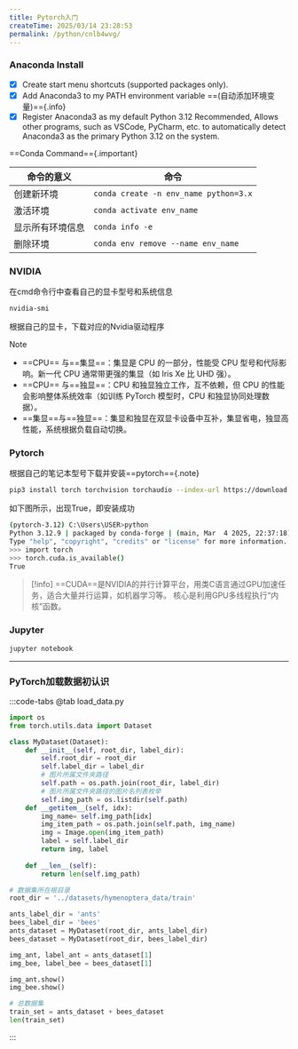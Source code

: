 ```yaml
---
title: Pytorch入门
createTime: 2025/03/14 23:28:53
permalink: /python/cnlb4wvg/
---
```

### Anaconda Install
<CardGrid>
    <LinkCard icon="devicon:anaconda" title="Anaconda" href="https://www.anaconda.com/download/success"/>
</CardGrid>

- [x] Create start menu shortcuts (supported packages only).
- [x] Add Anaconda3 to my PATH environment variable ==(自动添加环境变量)=={.info}
- [x] Register Anaconda3 as my default Python 3.12
  Recommended, Allows other programs, such as VSCode, PyCharm, etc. to 
  automatically detect Anaconda3 as the primary Python 3.12 on the system.

==Conda Command=={.important}

| **命令的意义**        | **命令**                                |
|------------------|---------------------------------------|
| 创建新环境            | `conda create -n env_name python=3.x` |
| 激活环境             | `conda activate env_name`             |
| 显示所有环境信息         | `conda info -e`                       |
| 删除环境 | `conda env remove --name env_name`    |
### NVIDIA
在cmd命令行中查看自己的显卡型号和系统信息
```bash
nvidia-smi
```
根据自己的显卡，下载对应的Nvidia驱动程序
<CardGrid>
    <LinkCard icon="lineicons:nvidia" title="Nvidia" href="https://www.nvidia.cn/drivers/lookup/"/>
</CardGrid>

>[!note]
> - ==CPU== 与==集显==：集显是 CPU 的一部分，性能受 CPU 型号和代际影响。新一代 CPU 通常带更强的集显（如 Iris Xe 比 UHD 强）。
> - ==CPU== 与==独显==：CPU 和独显独立工作，互不依赖，但 CPU 的性能会影响整体系统效率（如训练 PyTorch 模型时，CPU 和独显协同处理数据）。
> - ==集显==与==独显==：集显和独显在双显卡设备中互补，集显省电，独显高性能，系统根据负载自动切换。

### Pytorch
<CardGrid>
    <LinkCard icon="devicon:pytorch" title="Pytorch" href="https://pytorch.org/get-started/locally/"/>
</CardGrid>

根据自己的笔记本型号下载并安装==pytorch=={.note}
<ImageCard image="https://cdn.jsdelivr.net/gh/paiad/picture-bed@main/img/pytorch-base-e1.png" />
```bash
pip3 install torch torchvision torchaudio --index-url https://download.pytorch.org/whl/cu118
```
如下图所示，出现True，即安装成功
```bash
(pytorch-3.12) C:\Users\USER>python
Python 3.12.9 | packaged by conda-forge | (main, Mar  4 2025, 22:37:18) [MSC v.1943 64 bit (AMD64)] on win32
Type "help", "copyright", "credits" or "license" for more information.
>>> import torch
>>> torch.cuda.is_available()
True
```

>[!info]
> ==CUDA==是NVIDIA的并行计算平台，用类C语言通过GPU加速任务，适合大量并行运算，如机器学习等。
> 核心是利用GPU多线程执行“内核”函数。

### Jupyter
<CardGrid>
    <LinkCard icon="devicon:jupyter" title="Jupyter" href="https://jupyter.org/"/>
</CardGrid>

```bash
jupyter notebook
```

---

### PyTorch加载数据初认识
:::code-tabs
@tab load_data.py
```python
import os
from torch.utils.data import Dataset

class MyDataset(Dataset):
    def __init__(self, root_dir, label_dir):
        self.root_dir = root_dir
        self.label_dir = label_dir
        # 图片所属文件夹路径
        self.path = os.path.join(root_dir, label_dir)
        # 图片所属文件夹路径的图片名列表枚举
        self.img_path = os.listdir(self.path)
    def __getitem__(self, idx):
        img_name= self.img_path[idx]
        img_item_path = os.path.join(self.path, img_name)
        img = Image.open(img_item_path)
        label = self.label_dir
        return img, label
    
    def __len__(self):
        return len(self.img_path)

# 数据集所在根目录        
root_dir = '../datasets/hymenoptera_data/train'

ants_label_dir = 'ants'
bees_label_dir = 'bees'
ants_dataset = MyDataset(root_dir, ants_label_dir)
bees_dataset = MyDataset(root_dir, bees_label_dir)

img_ant, label_ant = ants_dataset[1]
img_bee, label_bee = bees_dataset[1]

img_ant.show()
img_bee.show()

# 总数据集
train_set = ants_dataset + bees_dataset
len(train_set)
```
:::